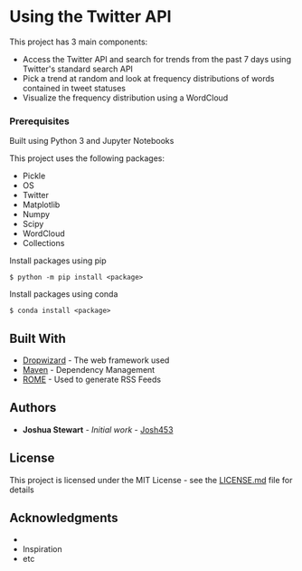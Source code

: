 # Using the Twitter API

This project has 3 main components:
* Access the Twitter API and search for trends from the past 7 days using Twitter's standard search API
* Pick a trend at random and look at frequency distributions of words contained in tweet statuses
* Visualize the frequency distribution using a WordCloud

### Prerequisites
Built using Python 3 and Jupyter Notebooks

This project uses the following packages:
* Pickle
* OS
* Twitter
* Matplotlib
* Numpy
* Scipy
* WordCloud
* Collections

Install packages using pip
```
$ python -m pip install <package>
```
Install packages using conda
```
$ conda install <package>
```
## Built With

* [Dropwizard](http://www.dropwizard.io/1.0.2/docs/) - The web framework used
* [Maven](https://maven.apache.org/) - Dependency Management
* [ROME](https://rometools.github.io/rome/) - Used to generate RSS Feeds

## Authors

* **Joshua Stewart** - *Initial work* - [Josh453](https://github.com/josh453)

## License

This project is licensed under the MIT License - see the [LICENSE.md](https://github.com/josh453/Twitter-Mining/blob/master/LICENSE) file for details

## Acknowledgments

* 
* Inspiration
* etc
